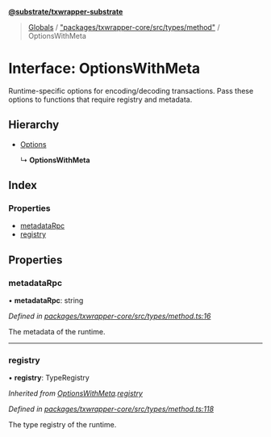 **[@substrate/txwrapper-substrate](../README.md)**

> [Globals](../globals.md) / ["packages/txwrapper-core/src/types/method"](../modules/_packages_txwrapper_core_src_types_method_.md) / OptionsWithMeta

# Interface: OptionsWithMeta

Runtime-specific options for encoding/decoding transactions. Pass these
options to functions that require registry and metadata.

## Hierarchy

* [Options](_packages_txwrapper_core_src_types_method_.options.md)

  ↳ **OptionsWithMeta**

## Index

### Properties

* [metadataRpc](_packages_txwrapper_core_src_types_method_.optionswithmeta.md#metadatarpc)
* [registry](_packages_txwrapper_core_src_types_method_.optionswithmeta.md#registry)

## Properties

### metadataRpc

•  **metadataRpc**: string

*Defined in [packages/txwrapper-core/src/types/method.ts:16](https://github.com/paritytech/txwrapper-core/blob/a5bee61/packages/txwrapper-core/src/types/method.ts#L16)*

The metadata of the runtime.

___

### registry

•  **registry**: TypeRegistry

*Inherited from [OptionsWithMeta](_packages_txwrapper_core_src_types_method_.optionswithmeta.md).[registry](_packages_txwrapper_core_src_types_method_.optionswithmeta.md#registry)*

*Defined in [packages/txwrapper-core/src/types/method.ts:118](https://github.com/paritytech/txwrapper-core/blob/a5bee61/packages/txwrapper-core/src/types/method.ts#L118)*

The type registry of the runtime.
